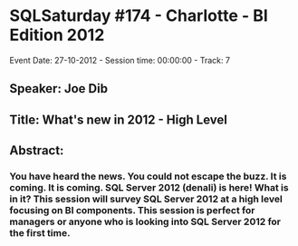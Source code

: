 # SQLSaturday #174 - Charlotte - BI Edition 2012
Event Date: 27-10-2012 - Session time: 00:00:00 - Track: 7
## Speaker: Joe Dib
## Title: What's new in 2012 - High Level
## Abstract:
### You have heard the news. You could not escape the buzz. It is coming. It is coming. SQL Server 2012 (denali)  is here! What is in it? This session will survey SQL Server 2012 at a high level focusing on BI components. This session is perfect for managers or anyone who is looking into SQL Server 2012 for the first time. 
